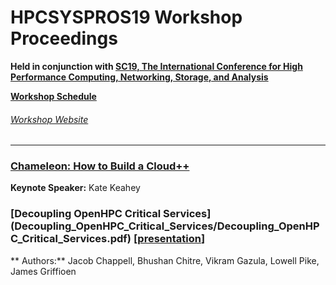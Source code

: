 # HPCSYSPROS19 Workshop Proceedings
**Held in conjunction with [SC19, The International Conference for High Performance Computing, Networking, Storage, and Analysis](https://sc19.supercomputing.org/)**

**[Workshop Schedule](https://sc19.supercomputing.org/session/?sess=sess129)**

###### [Workshop Website](http://sighpc-syspros.org/workshops/2019/)

---
### [Chameleon: How to Build a Cloud++](Keynote/keynote_presentation.pdf)
**Keynote Speaker:** Kate Keahey

### [Decoupling OpenHPC Critical Services] (Decoupling_OpenHPC_Critical_Services/Decoupling_OpenHPC_Critical_Services.pdf) [[presentation](Decoupling_OpenHPC_Critical_Services/Presentation.pdf)]
** Authors:** Jacob Chappell, Bhushan Chitre, Vikram Gazula, Lowell Pike, James Griffioen
